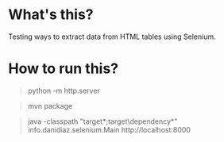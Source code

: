 What's this?
============

Testing ways to extract data from HTML tables using Selenium.

How to run this?
================

> python -m http.server

> mvn package

> java -classpath "target\*;target\dependency\*" info.danidiaz.selenium.Main http://localhost:8000
